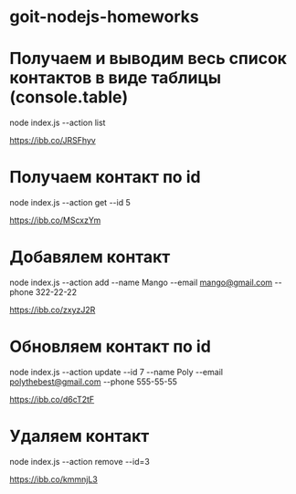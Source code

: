 # goit-nodejs-homeworks

# Получаем и выводим весь список контактов в виде таблицы (console.table)

node index.js --action list

https://ibb.co/JRSFhyv

# Получаем контакт по id

node index.js --action get --id 5

https://ibb.co/MScxzYm

# Добавялем контакт

node index.js --action add --name Mango --email mango@gmail.com --phone 322-22-22

https://ibb.co/zxyzJ2R

# Обновляем контакт по id

node index.js --action update --id 7 --name Poly --email polythebest@gmail.com --phone 555-55-55

https://ibb.co/d6cT2tF

# Удаляем контакт

node index.js --action remove --id=3

https://ibb.co/kmmnjL3
